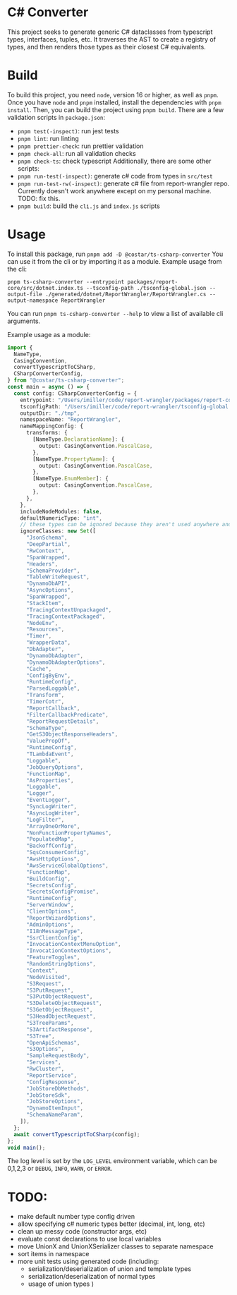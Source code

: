 # C# Converter

This project seeks to generate generic C# dataclasses from typescript types, interfaces, tuples,
etc. It traverses the AST to create a registry of types, and then renders those types as their
closest C# equivalents.

# Build

To build this project, you need `node`, version 16 or higher, as well as `pnpm`.  
Once you have `node` and `pnpm` installed, install the dependencies with `pnpm install`. Then, you
can build the project using `pnpm build`. There are a few validation scripts in `package.json`:

- `pnpm test(-inspect)`: run jest tests
- `pnpm lint`: run linting
- `pnpm prettier-check`: run prettier validation
- `pnpm check-all`: run all validation checks
- `pnpm check-ts`: check typescript Additionally, there are some other scripts:
- `pnpm run-test(-inspect)`: generate c# code from types in `src/test`
- `pnpm run-test-rw(-inspect)`: generate c# file from report-wrangler repo. Currently doesn't work
  anywhere except on my personal machine. TODO: fix this.
- `pnpm build`: build the `cli.js` and `index.js` scripts

# Usage

To install this package, run `pnpm add -D @costar/ts-csharp-converter` You can use it from the cli
or by importing it as a module. Example usage from the cli:

`pnpm ts-csharp-converter --entrypoint packages/report-core/src/dotnet.index.ts --tsconfig-path ./tsconfig-global.json --output-file ./generated/dotnet/ReportWrangler/ReportWrangler.cs --output-namespace ReportWrangler`

You can run `pnpm ts-csharp-converter --help` to view a list of available cli arguments.

Example usage as a module:

```typescript
import {
  NameType,
  CasingConvention,
  convertTypescriptToCSharp,
  CSharpConverterConfig,
} from "@costar/ts-csharp-converter";
const main = async () => {
  const config: CSharpConverterConfig = {
    entrypoint: "/Users/imiller/code/report-wrangler/packages/report-core/src/dotnet.index.ts",
    tsconfigPath: "/Users/imiller/code/report-wrangler/tsconfig-global.json",
    outputDir: "./tmp",
    namespaceName: "ReportWrangler",
    nameMappingConfig: {
      transforms: {
        [NameType.DeclarationName]: {
          output: CasingConvention.PascalCase,
        },
        [NameType.PropertyName]: {
          output: CasingConvention.PascalCase,
        },
        [NameType.EnumMember]: {
          output: CasingConvention.PascalCase,
        },
      },
    },
    includeNodeModules: false,
    defaultNumericType: "int",
    // these types can be ignored because they aren't used anywhere and just take forever
    ignoreClasses: new Set([
      "JsonSchema",
      "DeepPartial",
      "RwContext",
      "SpanWrapped",
      "Headers",
      "SchemaProvider",
      "TableWriteRequest",
      "DynamoDbAPI",
      "AsyncOptions",
      "SpanWrapped",
      "StackItem",
      "TracingContextUnpackaged",
      "TracingContextPackaged",
      "NodeEnv",
      "Resources",
      "Timer",
      "WrapperData",
      "DbAdapter",
      "DynamoDbAdapter",
      "DynamoDbAdapterOptions",
      "Cache",
      "ConfigByEnv",
      "RuntimeConfig",
      "ParsedLoggable",
      "Transform",
      "TimerCotr",
      "ReportCallback",
      "FilterCallbackPredicate",
      "ReportRequestDetails",
      "SchemaType",
      "GetS3ObjectResponseHeaders",
      "ValuePropOf",
      "RuntimeConfig",
      "TLambdaEvent",
      "Loggable",
      "JobQueryOptions",
      "FunctionMap",
      "AsProperties",
      "Loggable",
      "Logger",
      "EventLogger",
      "SyncLogWriter",
      "AsyncLogWriter",
      "LogFilter",
      "ArrayOneOrMore",
      "NonFunctionPropertyNames",
      "PopulatedMap",
      "BackoffConfig",
      "SqsConsumerConfig",
      "AwsHttpOptions",
      "AwsServiceGlobalOptions",
      "FunctionMap",
      "BuildConfig",
      "SecretsConfig",
      "SecretsConfigPromise",
      "RuntimeConfig",
      "ServerWindow",
      "ClientOptions",
      "ReportWizardOptions",
      "AdminOptions",
      "I18nMessageType",
      "SsrClientConfig",
      "InvocationContextMenuOption",
      "InvocationContextOptions",
      "FeatureToggles",
      "RandomStringOptions",
      "Context",
      "NodeVisited",
      "S3Request",
      "S3PutRequest",
      "S3PutObjectRequest",
      "S3DeleteObjectRequest",
      "S3GetObjectRequest",
      "S3HeadObjectRequest",
      "S3TreeParams",
      "S3ArtifactResponse",
      "S3Tree",
      "OpenApiSchemas",
      "S3Options",
      "SampleRequestBody",
      "Services",
      "RwCluster",
      "ReportService",
      "ConfigResponse",
      "JobStoreDbMethods",
      "JobStoreSdk",
      "JobStoreOptions",
      "DynamoItemInput",
      "SchemaNameParam",
    ]),
  };
  await convertTypescriptToCSharp(config);
};
void main();
```

The log level is set by the `LOG_LEVEL` environment variable, which can be 0,1,2,3 or `DEBUG`,
`INFO`, `WARN`, or `ERROR`.

# TODO:

- make default number type config driven
- allow specifying c# numeric types better (decimal, int, long, etc)
- clean up messy code (constructor args, etc)
- evaluate const declarations to use local variables
- move UnionX and UnionXSerializer classes to separate namespace
- sort items in namespace
- more unit tests using generated code (including:
  - serialization/deserialization of union and template types
  - serialization/deserialization of normal types
  - usage of union types )
